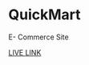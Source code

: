 # QuickMart
 E- Commerce Site

 [LIVE LINK](https://quick-mart-git-main-ayushdewangan21s-projects.vercel.app/)
